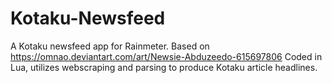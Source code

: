 # Kotaku-Newsfeed
A Kotaku newsfeed app for Rainmeter. Based on https://omnao.deviantart.com/art/Newsie-Abduzeedo-615697806
Coded in Lua, utilizes webscraping and parsing to produce Kotaku article headlines.
